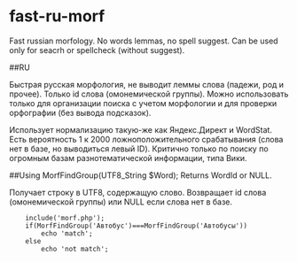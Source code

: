 fast-ru-morf
=======
Fast russian morfology. No words lemmas, no spell suggest. Can be used only for seacrh or spellcheck (without suggest).


##RU

Быстрая русская морфология, не выводит леммы слова (падежи, род и прочее). Только id слова (омонемической группы).
Можно использовать только для организации поиска с учетом морфологии и для проверки орфографии (без вывода подсказок).  

Использует нормализацию такую-же как Яндекс.Директ и WordStat.
Есть вероятность 1 к 2000 ложноположительного срабатывания (слова нет в базе, но выводиться левый ID). Критично только по поиску по огромным базам разнотематической информации, типа Вики. 

##Using
MorfFindGroup(UTF8_String $Word); Returns WordId or NULL.

Получает строку в UTF8, содержащую слово. Возвращает id слова (омонемической группы) или NULL если слова нет в базе.

```
	include('morf.php');
	if(MorfFindGroup('Автобус')===MorfFindGroup('Автобусы'))
		echo 'match';
	else
		echo 'not match';
```




